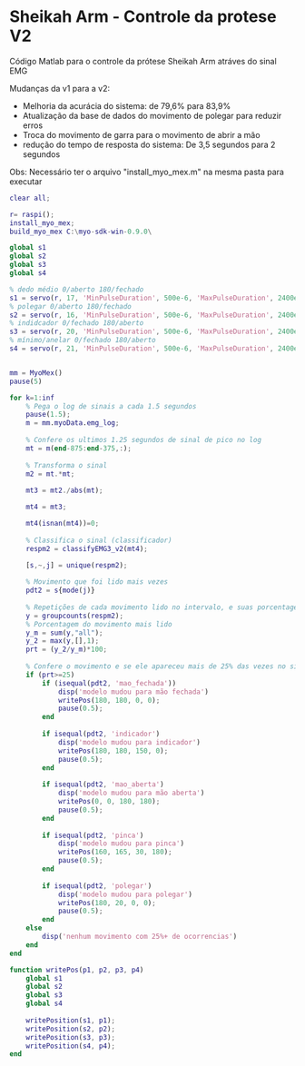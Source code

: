 # Sheikah Arm - Controle da protese V2
Código Matlab para o controle da prótese Sheikah Arm atráves do sinal EMG

Mudanças da v1 para a v2:
- Melhoria da acurácia do sistema: de 79,6% para 83,9%
- Atualização da base de dados do movimento de polegar para reduzir erros
- Troca do movimento de garra para o movimento de abrir a mão
- redução do tempo de resposta do sistema: De 3,5 segundos para 2 segundos

Obs: Necessário ter o arquivo "install_myo_mex.m" na mesma pasta para executar

```matlab
clear all;

r= raspi();
install_myo_mex;
build_myo_mex C:\myo-sdk-win-0.9.0\

global s1
global s2
global s3
global s4

% dedo médio 0/aberto 180/fechado
s1 = servo(r, 17, 'MinPulseDuration', 500e-6, 'MaxPulseDuration', 2400e-6);
% polegar 0/aberto 180/fechado
s2 = servo(r, 16, 'MinPulseDuration', 500e-6, 'MaxPulseDuration', 2400e-6);
% indidcador 0/fechado 180/aberto
s3 = servo(r, 20, 'MinPulseDuration', 500e-6, 'MaxPulseDuration', 2400e-6);
% mínimo/anelar 0/fechado 180/aberto
s4 = servo(r, 21, 'MinPulseDuration', 500e-6, 'MaxPulseDuration', 2400e-6);


mm = MyoMex()
pause(5)

for k=1:inf
    % Pega o log de sinais a cada 1.5 segundos
    pause(1.5);
    m = mm.myoData.emg_log;
    
    % Confere os ultimos 1.25 segundos de sinal de pico no log 
    mt = m(end-875:end-375,:);
    
    % Transforma o sinal 
    m2 = mt.*mt;
    
    mt3 = mt2./abs(mt);

    mt4 = mt3;

    mt4(isnan(mt4))=0;
    
    % Classifica o sinal (classificador)
    respm2 = classifyEMG3_v2(mt4);
    
    [s,~,j] = unique(respm2);

    % Movimento que foi lido mais vezes
    pdt2 = s{mode(j)}
    
    % Repetições de cada movimento lido no intervalo, e suas porcentagens
    y = groupcounts(respm2);
    % Porcentagem do movimento mais lido
    y_m = sum(y,"all");
    y_2 = max(y,[],1);
    prt = (y_2/y_m)*100;
    
    % Confere o movimento e se ele apareceu mais de 25% das vezes no sinal
    if (prt>=25)
        if (isequal(pdt2, 'mao_fechada'))
            disp('modelo mudou para mão fechada')
            writePos(180, 180, 0, 0);
            pause(0.5);
        end
        
        if isequal(pdt2, 'indicador')
            disp('modelo mudou para indicador')
            writePos(180, 180, 150, 0);
            pause(0.5);
        end
        
        if isequal(pdt2, 'mao_aberta')
            disp('modelo mudou para mão aberta')
            writePos(0, 0, 180, 180);
            pause(0.5);
        end
        
        if isequal(pdt2, 'pinca')
            disp('modelo mudou para pinca')
            writePos(160, 165, 30, 180);
            pause(0.5);
        end
        
        if isequal(pdt2, 'polegar')
            disp('modelo mudou para polegar')
            writePos(180, 20, 0, 0);
            pause(0.5);
        end
    else
        disp('nenhum movimento com 25%+ de ocorrencias')
    end
end

function writePos(p1, p2, p3, p4)
    global s1
    global s2
    global s3
    global s4
    
    writePosition(s1, p1);
    writePosition(s2, p2);
    writePosition(s3, p3);
    writePosition(s4, p4);
end

```
